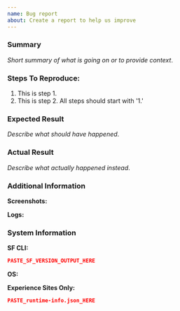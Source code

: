 ```yaml
---
name: Bug report
about: Create a report to help us improve
---
```


<!--
NOTICE: While GitHub is the preferred channel for reporting issues/feedback, this is not a mechanism for receiving support under any agreement or SLA. If you require immediate assistance, please use official support channels.
-->

<!--
FOR BUGS RELATED TO THE SALEFORCE CLI, please use this repository: https://github.com/forcedotcom/cli/issues
-->

### Summary

_Short summary of what is going on or to provide context_.

### Steps To Reproduce:

1.  This is step 1.
1.  This is step 2. All steps should start with '1.'

### Expected Result

_Describe what should have happened_.

### Actual Result

_Describe what actually happened instead_.

### Additional Information

**Screenshots:**
<!-- Screenshots of the following are very helpful: -->
<!-- 1) Browser state when you encounter the issue -->
<!-- 2) [Sites-only] Chrome dev-tools Network tab (what requests failed during local dev) -->

**Logs:**
<!-- Any logs from the browser and the local dev server when issue occurs -->

### System Information

**SF CLI:**
<!-- Which shell or terminal are you using? (bash, zsh, powershell 7, cmd.exe, etc) -->
<!-- Paste the **full** output of the `sf version --verbose --json` command below -->

```json
PASTE_SF_VERSION_OUTPUT_HERE
```

**OS:**

**Experience Sites Only:**
<!-- If you are running an experience site locally, paste the contents of .localdev/${sitename}/app/site/.metadata/runtime-info.json below -->

```json
PASTE_runtime-info.json_HERE
```


